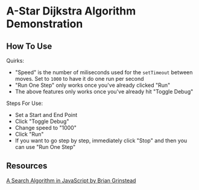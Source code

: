 # A-Star Dijkstra Algorithm Demonstration

## How To Use

Quirks:
 * "Speed" is the number of miliseconds used for the `setTimeout` between moves. Set to `1000` to have it do one run per second
 * "Run One Step" only works once you've already clicked "Run"
 * The above features only works once you've already hit "Toggle Debug"

Steps For Use:
 * Set a Start and End Point
 * Click "Toggle Debug"
 * Change speed to "1000"
 * Click "Run"
 * If you want to go step by step, immediately click "Stop" and then you can use "Run One Step"

## Resources
[A Search Algorithm in JavaScript by Brian Grinstead](http://www.briangrinstead.com/blog/astar-search-algorithm-in-javascript)
